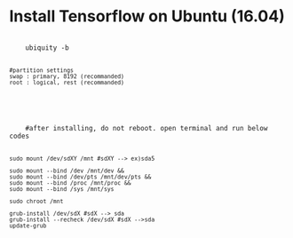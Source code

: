 # Install Tensorflow on Ubuntu (16.04)

<p>
   <code>
    ubiquity -b

    #partition settings
    swap : primary, 8192 (recommanded)
    root : logical, rest (recommanded)
  </code>
</p>


<p>
  <code>
    #after installing, do not reboot. open terminal and run below codes
     
    sudo mount /dev/sdXY /mnt #sdXY --> ex)sda5

    sudo mount --bind /dev /mnt/dev &&
    sudo mount --bind /dev/pts /mnt/dev/pts &&
    sudo mount --bind /proc /mnt/proc &&
    sudo mount --bind /sys /mnt/sys

    sudo chroot /mnt

    grub-install /dev/sdX #sdX --> sda
    grub-install --recheck /dev/sdX #sdX -->sda
    update-grub
  </code>
</p>
